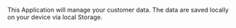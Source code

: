 
This Application will manage your customer data.
The data are saved locally on your device via local Storage.
